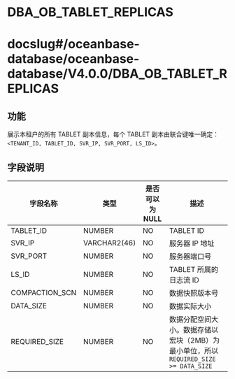 DBA_OB_TABLET_REPLICAS
===========================================

# docslug#/oceanbase-database/oceanbase-database/V4.0.0/DBA_OB_TABLET_REPLICAS

功能
-------------------

展示本租户的所有 TABLET 副本信息，每个 TABLET 副本由联合键唯一确定：`<TENANT_ID, TABLET_ID, SVR_IP, SVR_PORT, LS_ID>`。

字段说明
----------------------

|     字段名称      |      类型      | 是否可以为 NULL |                             描述                             |
|---------------|--------------|------------|------------------------------------------------------------|
| TABLET_ID     | NUMBER       | NO         | TABLET ID                                                  |
| SVR_IP        | VARCHAR2(46) | NO         | 服务器 IP 地址                                                  |
| SVR_PORT      | NUMBER       | NO         | 服务器端口号                                                     |
| LS_ID         | NUMBER       | NO         | TABLET 所属的日志流 ID                                           |
| COMPACTION_SCN  | NUMBER       | NO         | 数据快照版本号                                                      |
| DATA_SIZE     | NUMBER       | NO         | 数据实际大小                                                     |
| REQUIRED_SIZE | NUMBER       | NO         | 数据分配空间大小。数据存储以宏块（2MB）为最小单位，所以 `REQUIRED_SIZE >= DATA_SIZE` |
